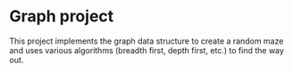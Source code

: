 # Graph project


This project implements the graph data structure to create a random maze and uses various algorithms (breadth first, depth first, etc.) to find the way out.
